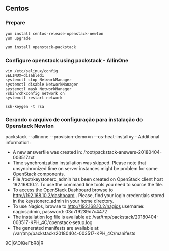 ## Centos

### Prepare

```bash
yum install centos-release-openstack-newton
yum upgrade

yum install openstack-packstack
```


### Configure openstack using packstack - AllinOne
 

```
vim /etc/selinux/config
SELINUX=disabled1
systemctl stop NetworkManager
systemctl disable NetworkManager
systemctl mask NetworkManager
/sbin/chkconfig network on
systemctl restart network

ssh-keygen -t rsa
```

### Gerando o arquivo de configuração para instalação do Openstack Newton

packstack --allinone  --provision-demo=n  --os-heat-install=y - 
Additional information:
 * A new answerfile was created in: /root/packstack-answers-20180404-003517.txt
 * Time synchronization installation was skipped. Please note that unsynchronized time on server instances might be problem for some OpenStack components.
 * File /root/keystonerc_admin has been created on OpenStack client host 192.168.10.2. To use the command line tools you need to source the file.
 * To access the OpenStack Dashboard browse to http://192.168.10.2/dashboard .
Please, find your login credentials stored in the keystonerc_admin in your home directory.
 * To use Nagios, browse to http://192.168.10.2/nagios username: nagiosadmin, password: 03c7f9239d7c4472
 * The installation log file is available at: /var/tmp/packstack/20180404-003517-KPH_4C/openstack-setup.log
 * The generated manifests are available at: /var/tmp/packstack/20180404-003517-KPH_4C/manifests


 9C|G\OlQeFbR8|R
 